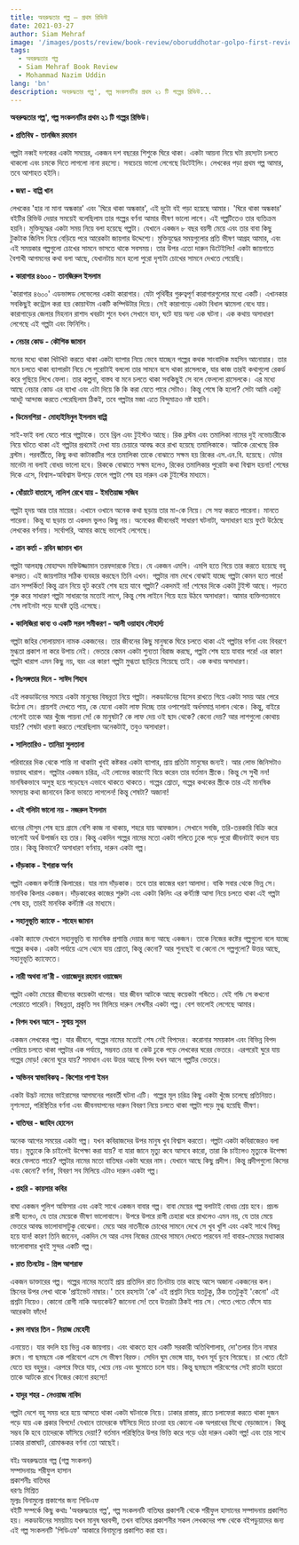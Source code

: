 ```yaml
---
title: অবরুদ্ধতার গল্প – প্রথম রিভিউ
date: 2021-03-27
author: Siam Mehraf
image: '/images/posts/review/book-review/oboruddhotar-golpo-first-review.jpg'
tags:
  - অবরুদ্ধতার গল্প
  - Siam Mehraf Book Review
  - Mohammad Nazim Uddin
lang: 'bn'
description: অবরুদ্ধতার গল্প', গল্প সংকলনটির প্রথম ২১ টি গল্পের রিভিউ...
---
```


**অবরুদ্ধতার গল্প', গল্প সংকলনটির প্রথম ২১ টি গল্পের রিভিউ।**

**• প্রতিবিম্ব - তানজিম রহমান**

গল্পটা নব্বই দশকের একটা সময়ের, একজন দশ বছরের শিশুকে ঘিরে থাকা। একটা আয়না নিয়ে ঘটা রহস্যটা চলতে থাকলো এবং চমকে দিতে লাগলো নানা রহস্যে। সবচেয়ে ভালো লেগেছে ডিটেইলিং। লেখকের পড়া প্রথম গল্প আমার, তবে আশাহত হইনি।

**• জম্বা - বাপ্পি খান**

লেখকের 'হার না মানা অন্ধকার' এবং 'ঘিরে থাকা অন্ধকার', এই দুটো বই পড়া হয়েছে আমার। 'ঘিরে থাকা অন্ধকার' বইটির রিভিউ দেয়ার সময়েই বলেছিলাম তার গল্পের বর্ণনা আমার ভীষণ ভালো লাগে। এই গল্পটিতেও তার ব্যতিক্রম হয়নি। মুক্তিযুদ্ধের একটা সময় নিয়ে বলা হয়েছে গল্পটা। যেখানে একজন ৮ বছর বয়সী মেয়ে এবং তার বাবা কিছু টুকটাক জিনিস নিয়ে বেড়িয়ে পরে আরেকটা জায়গার উদ্দেশ্যে। মুক্তিযুদ্ধের সময়গুলোর প্র‍তি ভীষণ আগ্রহ আমার, এবং এই সময়কার গল্পগুলো চোখের সামনে ভাসতে থাকে সবসময়। তার উপর এতো দারুন ডিটেইলিং! একটা জায়গাতে বৈশাখী আগমনের কথা বলা আছে, যেখানটায় মনে হলো পুরো দৃশ্যটা চোখের সামনে দেখতে পেয়েছি।

**• কারাগার ৪৬০০ - তানজিরুল ইসলাম**

'কারাগার ৪৬০০' এডভান্সড লেভেলের একটা কারাগার। যেটা পৃথিবীর গুরুত্বপূর্ণ কারাগারগুলোর মধ্যে একটি। এখানকার সবকিছুই কন্ট্রোল করা হয় কোয়ান্টাম একটি কম্পিউটার দিয়ে। সেই কারাগাড়ে একটা বিধাল ঝামেলা বেধে যায়। কারাগাড়ের জেলার মিহনান রাশাদ খবরটা শুনে যখন সেখানে যান, ঘটে যায় অন্য এক ঘটনা। এক কথায় অসাধারণ লেগেছে এই গল্পটা এবং ফিনিশিং।

**• নেচার কোড - কৌশিক জামান**

মনের মধ্যে থাকা খিটখিট করতে থাকা একটা ব্যাপার নিয়ে ভেবে যাচ্ছেন গল্পের কথক সাংবাদিক মহসিন আনোয়ার। তার মনে চলতে থাকা ব্যাপারটা নিয়ে সে পুরোটাই বললো তার সামনে বসে থাকা রাসেলকে, যার কাজ তারই কথাগুলো রেকর্ড করে গুছিয়ে লিখে ফেলা। তার কল্পনা, বাস্তব বা মনে চলতে থাকা সবকিছুই সে বলে ফেললো রাসেলকে। এর মধ্যে আছে নেচার কোড এর ব্যাখা এবং এটা দিয়ে কি কি করা যেতে পারে সেটাও। কিন্তু শেষে কি হলো? সেটা আমি একটু আধটু আন্দাজ করতে পেরেছিলাম ঠিকই, তবে গল্পটার মজা এতে বিন্দুমাত্রও নষ্ট হয়নি।

**• ডিমেনশিয়া - মোহাইমিনুল ইসলাম বাপ্পি**

সাই-ফাই বলা যেতে পারে গল্পটাকে। তবে থ্রিল এবং টুইস্টও আছে। রিক ব্রস্টম এবং তমালিকা নামের দুই নভোচারীকে নিয়ে ঘটতে থাকা এই গল্পটার প্রথমেই দেখা যায় চেয়ারে আবদ্ধ করে রাখা হয়েছে তমালিকাকে। আটকে রেখেছে রিক ব্রস্টম। পরবর্তীতে, কিছু কথা কাটাকাটির পরে তমালিকা তাকে বোঝাতে সক্ষম হয় রিকের এস.এন.বি. হয়েছে। যেটার মানেটা না বলাই বোধয় ভালো হবে। রিককে বোঝাতে সক্ষম হলেও, রিকের তমালিকার পুরোটা কথা বিশ্বাস হয়না! শেষের দিকে এসে, বিশ্বাস-অবিশ্বাস উপড়ে ফেলে গল্পটা শেষ হয় দারুন এক টুইস্টের মাধ্যমে।

**• ধোঁয়াটে বাতাসে, নালিশ রেখে যায় - ইমতিয়াজ সজিব**

গল্পটা হৃদয় আর তার মায়ের। এখানে ওখানে অনেক কথা ছড়ায় তার মা-কে নিয়ে। সে সহ্য করতে পারেনা। মানতে পারেনা। কিন্তু যা ছড়ায় তা একদম ভুলও কিছু নয়। অনেকের জীবনেরই সাধারণ ঘটনাটা, অসাধারণ হয়ে ফুটে উঠেছে লেখকের বর্ণনায়। সর্বোপরি, আমার কাছে ভালোই লেগেছে।

**• ত্রান কর্তা - রবিন জামান খান**

গল্পটা আলহাজ্ব মোহাম্মদ মফিউজ্জামান তরফদারকে নিয়ে। যে একজন এমপি। এমপি হতে গিয়ে তার করতে হয়েছে বহু কসরত। এই জায়গাটার সঠিক ব্যবহার করছেন তিনি এখন। গল্পটার নাম দেখে বোঝাই যাচ্ছে গল্পটা কেমন হতে পারে! ত্রান সম্পর্কিত! কিন্তু ত্রান নিয়ে হুট করেই শেষ হয়ে যাবে গল্পটা? একদমই না! শেষের দিকে একটা টুইস্ট আছে। পড়তে শুরু করে সাধারণ গল্পটা সাধারণের মতোই লাগে, কিন্তু শেষ লাইনে গিয়ে হয়ে উঠবে অসাধারণ। আমার ব্যক্তিগতভাবে শেষ লাইনটা পড়ে যথেষ্ট তৃপ্তি এসেছে।

**• কালিজিরা কাব্য ও একটি সরল সমীকরণ - আলী ওয়াহাব সৌহার্দ্য**

গল্পটা জহির সোলায়মান নামক একজনের। তার জীবনের কিছু মানুষকে ঘিরে চলতে থাকা এই গল্পটার বর্ণনা এবং বিবরণে মুগ্ধতা প্রকাশ না করে উপায় নেই। ভেতরে কেমন একটা শুন্যতা বিরাজ করছে, গল্পটা শেষ হয়ে যাবার পরে! এর কারণ গল্পটা খারাপ এমন কিছু নয়, বরং এর কারণ গল্পটা মুগ্ধতা ছাড়িয়ে গিয়েছে তাই। এক কথায় অসাধারণ।

**• নিঃসঙ্গতার দিনে - সাঈদ শিহাব**

এই লকডাউনের সময়ে একটা মানুষের বিষন্নতা নিয়ে গল্পটা। লকডাউনের হিসেব রাখতে গিয়ে একটা সময় আর পেরে উঠেনা সে। প্রায়শই দেখতে পায়, কে যেনো একটা লাফ দিচ্ছে তার ওপাশেরই অর্ধসমাপ্ত দালান থেকে। কিন্তু, বাইরে গেলেই তাকে আর খুঁজে পায়না সে! কে মানুষটা? কে লাফ দেয় ওই ছাদ থেকে? কেনো দেয়? আর লাশগুলো কোথায় যায়!? শেষটা ধারণা করতে পেরেছিলাম অনেকটাই, তবুও অসাধারণ।

**• সালিতারিও - তানিয়া সুলতানা**

পরিবারের দিক থেকে শান্তি না থাকাটা খুবই কষ্টকর একটা ব্যাপার, প্রায় প্রতিটা মানুষের জন্যই। আর লোভ জিনিসটাও ভয়াবহ খারাপ। গল্পটার একজন চরিত্র, এই লোভের কারণেই বিয়ে করেন তার বর্তমান স্ত্রীকে। কিন্তু সে সুখী নন! মানষিকভাবে অসুস্থ হয়ে পড়েছেন এভাবে থাকতে থাকতে। গল্পের শ্রোতা, গল্পের কথকের স্ত্রীকে তার এই মানষিক সমস্যার কথা জানাবেন কিনা ভাবতে লাগলেন! কিন্তু শেষটা? অজানা!

**• এই গলিটা ভালো নয় - নজরুল ইসলাম**

ধানের মৌসুম শেষ হয়ে গ্রামে বেশি কাজ না থাকায়, শহরে যায় আফজাল। সেখানে সবজি, তরি-তরকারি বিক্রি করে ভালোই অর্থ উপার্জন হয় তার। কিন্তু একদিন গল্পের নামের মতো একটা গলিতে ঢুকে পড়ে পুরো জীবনটাই বদলে যায় তার। কিন্তু কিভাবে? অসাধারণ বর্ণনায়, দারুন একটা গল্প।

**• দাঁড়কাক - ইশরাক অর্ণব**

গল্পটা একজন কর্ন্ট্যাক্ট কিলারের। যার নাম দাঁড়কাক। তবে তার কাজের ধরণ আলাদা। বাকি সবার থেকে ভিন্ন সে। মানবিক কিলার একজন। দাঁড়কাকের কাজের শুরুটা এবং একটা কিলিং এর কর্ন্ট্যাক্ট আসা নিয়ে চলতে থাকা এই গল্পটা শেষ হয়, তারই মানবিক কর্ন্ট্যাক্ট এর মাধ্যমে।

**• সহানুভূতি ক্যাফে - শাহেদ জামান**

একটা ক্যাফে যেখানে সহানুভূতি বা মানষিক প্রশান্তি দেয়ার জন্য আছে একজন। তাকে নিজের কষ্টের গল্পগুলো বলে যাচ্ছে গল্পের কথক। একটা পর্যায়ে এসে থেমে যায় শ্রোতা, কিন্তু কেনো? আর শুনছেই বা কেনো সে গল্পগুলো? উত্তর আছে, সহানুভূতি ক্যাফেতে।

**• নারী অথবা না'রী - ওয়াজেদুর রহমান ওয়াজেদ**

গল্পটা একটা মেয়ের জীবনের কয়েকটা ধাপের। যার জীবন আটকে আছে কয়েকটা গন্ডিতে। যেই গন্ডি সে কখনো পেরোতে পারেনি। বিষন্নতা, প্রকৃতি সব মিলিয়ে দারুন লেখনীর একটা গল্প। বেশ ভালোই লেগেছে আমার।

**• বিপদ যখন আসে - সুস্ময় সুমন**

একজন লেখকের গল্প। যার জীবনে, গল্পের নামের মতোই শেষ নেই বিপদের। করোনার সময়কাল এবং বিভিন্ন বিপদ পেরিয়ে চলতে থাকা গল্পটার এক পর্যায়ে, সম্ভবত চোর বা কেউ ঢুকে পড়ে লেখকের ঘরের ভেতরে। এরপরেই ঘুরে যায় গল্পের মোড়! কেনো ঘুরে যায়? সমাধান এবং উত্তর আছে বিপদ যখন আসে গল্পটির ভেতরে।

**• অভিনব স্বাভাবিকত্ব - কিশোর পাশা ইমন**

একটা উদ্ভট নামের ভাইরাসের আগমনের পরবর্তী ঘটনা এটি। গল্পের মূল চরিত্র কিছু একটা খুঁজে চলেছে প্রতিনিয়ত। নৃশংসতা, পরিস্থিতির বর্ণনা এবং জীবনযাপনের দারুন বিবরণ নিয়ে চলতে থাকা গল্পটা পড়ে মুগ্ধ হয়েছি ভীষণ।

**• বাতিঘর - জাহিদ হোসেন**

অনেক আগের সময়ের একটা গল্প। যখন কবিরাজদের উপর মানুষ খুব বিশ্বাস করতো। গল্পটা একটা কবিরাজেরও বলা যায়। মৃত্যুকে কি চাইলেই উপেক্ষা করা যায়? বা যারা জানে মৃত্যু কবে আসবে কারো, তারা কি চাইলেও মৃত্যুকে উপেক্ষা করে ফেলতে পারে? গল্পটার নামের মতো বাতিঘর একটা ঘরের নাম। যেখানে আছে কিছু প্রদীপ। কিন্তু প্রদীপগুলো কিসের এবং কেনো? বর্ণনা, বিবরণ সব মিলিয়ে এটাও দারুন একটা গল্প।

**• প্রহরি - কায়সার কবির**

বাঘা একজন পুলিশ অফিসার এবং একই সাথে একজন বাবার গল্প। বাবা মেয়ের গল্প বলাটাই বোধয় শ্রেয় হবে। প্রচন্ড রাগী হলেও, যে তার মেয়েকে ভীষণ ভালোবাসে। উপরে উপরে রাগী চেহারা ধরে রাখলেও এমন নয়, যে তার মেয়ে ভেতরে আবদ্ধ ভালোবাসাটুকু বোঝেনা। মেয়ে আর নাতনীকে চোখের সামনে দেখে সে খুব খুশি এবং একই সাথে বিষন্ন হয়ে যান! কারণ তিনি জানেন, একদিন সে আর এসব নিজের চোখের সামনে দেখতে পারবেন না! বাবার-মেয়ের মধ্যাকার ভালোবাসার খুবই সুন্দর একটি গল্প।

**• রাত তিনটেয় - প্রিন্স আশরাফ**

একজন ডাক্তারের গল্প। গল্পের নামের মতোই প্রায় প্রতিদিন রাত তিনটায় তার কাছে আসে অজানা একজনের কল। স্ক্রিনের উপর লেখা থাকে 'প্রাইভেট নাম্বার।' তবে রহস্যটা 'কে' এই প্রশ্নটা নিয়ে যতটুকু, ঠিক ততটুকুই 'কেনো' এই প্রশ্নটা নিয়েও। কোনো রোগী নাকি অন্যকেউ? জানেনা সে! তবে উত্তরটা ঠিকই পায় সে। পেতে পেতে ফেঁসে যায় আরেকটা ফাঁদে!

**• রুম নাম্বার তিন - নিয়াজ মেহেদী**

এনায়েত। যার বদলি হয় ভিন্ন এক জায়গায়। এবং থাকতে হবে একটি সরকারী অতিথিশালায়, দো'তলার তিন নাম্বার রুমে। গা ছমছমে এক পরিবেশে এসে সে ভীষণ বিরক্ত। সেদিন ঘুম ভেঙ্গে যায়, যখন সূর্য ডুবে গিয়েছে। চা খেতে হেঁটে যেতে হয় বহুদুর। এরপরে ফিরে যায়, খেয়ে নেয় এবং ঘুমোতে চলে যায়। কিন্তু ছমছমে পরিবেশের সেই রাতটা হয়তো তাকে আটকে রাখে নিজের কোনো রহস্যে!

**• যাদুর শহর - নেওয়াজ নাবিদ**

গল্পটা দেশে বহু সময় ধরে হয়ে আসতে থাকা একটা ঘটনাকে নিয়ে। ঢাকার রাস্তায়, রাতে চলাফেরা করতে থাকা দুজন পড়ে যায় এক প্রকার বিপদে! যেখানে তাদেরকে ফাঁসিয়ে দিতে চাওয়া হয় কোনো এক অপরাধের মিথ্যে বেড়াজালে। কিন্তু সম্ভব কি হবে তাদেরকে ফাঁসিয়ে দেয়া!? বর্তমান পরিস্থিতির উপর ভিত্তি করে গড়ে ওঠা দারুন একটা গল্প! এবং তার সাথে ঢাকার রাস্তাঘাট, রোমাঞ্চকর বর্ণনা তো আছেই।

বইঃ অবরুদ্ধতার গল্প (গল্প সংকলন)  
সম্পাদনায়ঃ শরীফুল হাসান  
প্রকাশনীঃ বাতিঘর  
ধরণঃ মিশ্রিত  
মূল্যঃ বিনামুল্যে প্রকাশের জন্য পিডিএফ  
বইটি সম্পর্কে কিছু কথাঃ 'অবরুদ্ধতার গল্প', গল্প সংকলনটি বাতিঘর প্রকাশনী থেকে শরীফুল হাসানের সম্পাদনায় প্রকাশিত হয়। লকডাউনের সময়টায় যখন মানুষ ঘরবন্দী, তখন বাতিঘর প্রকাশনীর সকল লেখকদের পক্ষ থেকে বইপড়ুয়াদের জন্য এই গল্প সংকলনটি 'পিডিএফ' আকারে বিনামূল্যে প্রকাশিত করা হয়।
